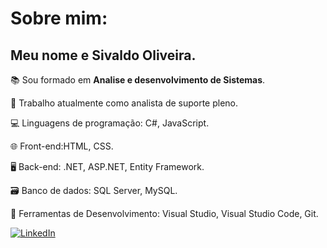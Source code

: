 # Sobre mim:
## Meu nome e Sivaldo Oliveira.
  
📚 Sou formado em __Analise e desenvolvimento de Sistemas__.
  
💼 Trabalho atualmente como analista de suporte pleno.
  
💻 Linguagens de programação: C#, JavaScript.
  
🌐 Front-end:HTML, CSS.

🖥️ Back-end: .NET, ASP.NET, Entity Framework.

🗃️ Banco de dados: SQL Server, MySQL.

🧰 Ferramentas de Desenvolvimento: Visual Studio, Visual Studio Code, Git.

[![LinkedIn](https://img.shields.io/badge/-LinkedIn-000?style=for-the-badge&logo=linkedin&logoColor=30A3DC)](www.linkedin.com/in/sivaldomunizoliveira)

